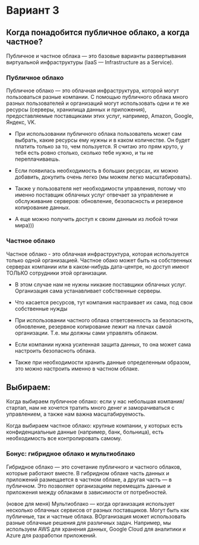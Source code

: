 # Вариант 3
## Когда понадобится публичное облако, а когда частное?

Публичное и частное облака — это базовые варианты развертывания виртуальной инфраструктуры (IaaS — Infrastructure as a Service).

### Публичное облако

Публичное облако — это облачная инфраструктура, которой могут пользоваться разные компании. С помощью публичного облака много разных пользователей и организаций могут использовать одни и те же ресурсы (серверы, хранилища данных и приложения), предоставляемые поставщиками этих услуг, например, Amazon, Google, Яндекс, VK.

- При использовании публичного облака пользователь может сам выбрать, какие ресурсы ему нужны и в каком количестве. Он будет платить только за то, чем пользуется. Я считаю это прям круто, у тебя есть ровно столько, сколько тебе нужно, и ты не переплачиваешь.

- Если появилась необходимость в больших ресурсах, их можно добавить, докупить очень легко (мы можем легко масштабировать).

- Также у пользователя нет необходимости управления, потому что именно поставщик облачных услуг отвечает за управление и обслуживание серверов: обновление, безопасность и резервное копирование данных.

- А еще можно получить доступ к своим данным из любой точки мира)))


### Частное облако

Частное облако - это облачная инфраструктура, которая используется только одной организацией. Частное обако может быть на собственных серверах компании или в каком-нибудь дата-центре, но доступ имеют ТОЛЬКО сотрудники этой организации.

- В этом случае нам не нужны никакие поставщики облачных услуг. Организация сама устанавливает собственные серверы.

- Что касается ресурсов, тут компания настраивает их сама, под свои собственные нужды

- При использовании частного облака ответсвенность за безопасноть, обновление, резервное копирование лежит на плечах самой организации. Т.е. мы должны сами управлять облаком.

- Если компании нужна усиленная защита данных, то она может сама настроить безопасноть облака.

- Также при необходимости хранить данные определенным образом, это можно настроить именно в частном облаке.

## Выбираем:

Когда выбираем публичное облако: если у нас небольшая компания/стартап, нам не хочется тратить много денег и заморачиваться с управлением, а также нам важна масштабируемость.

Когда выбираем частное облако: крупные компании, у которых есть конфиденциальные данные (например, банк, больница), есть необходимость все контролировать самому.


### Бонус: гибридное облако и мультиоблако

Гибридное облако — это сочетание публичного и частного облаков, которые работают вместе. В гибридном облаке часть данных и приложений размещается в частном облаке, а другая часть — в публичном. Это позволяет организациям перемещать данные и приложения между облаками в зависимости от потребностей.

(новое для меня)
Мультиоблако — когда организация использует несколько облачных сервисов от разных поставщиков. Могут быть как публичные, так и частные облака. ВОрганизация может использовать разные облачные решения для различных задач. Например, мы используем AWS для хранения данных, Google Cloud для аналитики и Azure для разработки приложений.
